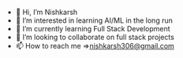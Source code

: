 - 👋 Hi, I’m Nishkarsh
- 👀 I’m interested in learning AI/ML in the long run
- 🌱 I’m currently learning Full Stack Development
- 💞️ I’m looking to collaborate on full stack projects
- 📫 How to reach me =>nishkarsh306@gmail.com

<!---
Nishkarsh1606/Nishkarsh1606 is a ✨ special ✨ repository because its `README.md` (this file) appears on your GitHub profile.
You can click the Preview link to take a look at your changes.
--->
